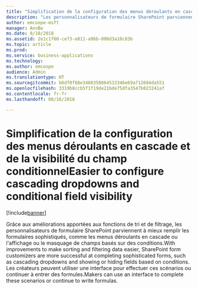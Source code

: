 ```yaml
---
title: "Simplification de la configuration des menus déroulants en cascade et de la visibilité du champ conditionnel"
description: "Les personnalisateurs de formulaire SharePoint parviennent à mieux suivre les scénarios de formulaires sophistiqués, comme les menus déroulants en cascade ou l'affichage ou le masquage de champs basés sur des conditions."
author: emcoope-msft
manager: AnnBe
ms.date: 8/10/2018
ms.assetid: 2e1c1f60-ce73-e811-a96b-000d3a18c83b
ms.topic: article
ms.prod: 
ms.service: business-applications
ms.technology: 
ms.author: emcoope
audience: Admin
ms.translationtype: HT
ms.sourcegitcommit: b6df0f68e3460358864533346e69a712684da551
ms.openlocfilehash: 3319b8ccb5f1f19de21bde75dfa3547b023241af
ms.contentlocale: fr-fr
ms.lasthandoff: 08/16/2018

---
```

# <a name="easier-to-configure-cascading-dropdowns-and-conditional-field-visibility"></a><span data-ttu-id="af8e1-103">Simplification de la configuration des menus déroulants en cascade et de la visibilité du champ conditionnel</span><span class="sxs-lookup"><span data-stu-id="af8e1-103">Easier to configure cascading dropdowns and conditional field visibility</span></span>


[!include[banner](../../includes/banner.md)]

<span data-ttu-id="af8e1-104">Grâce aux améliorations apportées aux fonctions de tri et de filtrage, les personnalisateurs de formulaire SharePoint parviennent à mieux remplir les formulaires sophistiqués, comme les menus déroulants en cascade ou l'affichage ou le masquage de champs basés sur des conditions.</span><span class="sxs-lookup"><span data-stu-id="af8e1-104">With improvements to make sorting and filtering data easier, SharePoint form customizers are more successful at completing sophisticated forms, such as cascading dropdowns and showing or hiding fields based on conditions.</span></span> <span data-ttu-id="af8e1-105">Les créateurs peuvent utiliser une interface pour effectuer ces scénarios ou continuer à entrer des formules.</span><span class="sxs-lookup"><span data-stu-id="af8e1-105">Makers can use an interface to complete these scenarios or continue to write formulas.</span></span>


